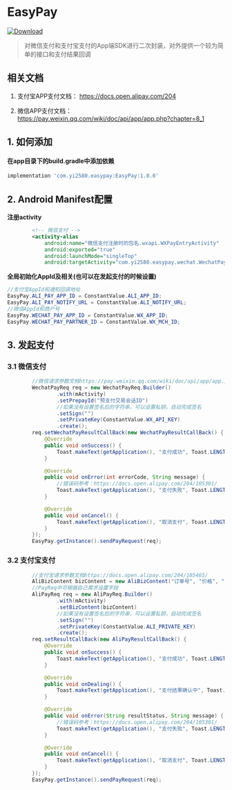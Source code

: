 # EasyPay

[ ![Download](https://api.bintray.com/packages/zhangqi/maven/EasyPay/images/download.svg?version=1.0.0) ](https://bintray.com/zhangqi/maven/EasyPay/1.0.0/link)

> 对微信支付和支付宝支付的App端SDK进行二次封装，对外提供一个较为简单的接口和支付结果回调


## 相关文档
1. 支付宝APP支付文档：
https://docs.open.alipay.com/204

2. 微信APP支付文档：
https://pay.weixin.qq.com/wiki/doc/api/app/app.php?chapter=8_1

## 1. 如何添加

#### 在app目录下的build.gradle中添加依赖

```gradle
implementation 'com.yi2580.easypay:EasyPay:1.0.0'
```

## 2. Android Manifest配置

**注册activity**

```xml
        <!-- 微信支付 -->
        <activity-alias
            android:name="微信支付注册时的包名.wxapi.WXPayEntryActivity"
            android:exported="true"
            android:launchMode="singleTop"
            android:targetActivity="com.yi2580.easypay.wechat.WechatPayCallbackActivity" />
```

**全局初始化AppId及相关(也可以在发起支付的时候设置)**

```java
//支付宝AppId和通知回调地址
EasyPay.ALI_PAY_APP_ID = ConstantValue.ALI_APP_ID;
EasyPay.ALI_PAY_NOTIFY_URL = ConstantValue.ALI_NOTIFY_URL;
//微信AppId和商户号
EasyPay.WECHAT_PAY_APP_ID = ConstantValue.WX_APP_ID;
EasyPay.WECHAT_PAY_PARTNER_ID = ConstantValue.WX_MCH_ID;
```


## 3. 发起支付

### 3.1 微信支付

```java
        //微信请求参数文档https://pay.weixin.qq.com/wiki/doc/api/app/app.php?chapter=9_12&index=2
        WechatPayReq req = new WechatPayReq.Builder()
                .with(mActivity)
                .setPrepayId("预支付交易会话ID")
                //如果没有设置签名后的字符串，可以设置私钥，自动完成签名
                .setSign("")
                .setPrivateKey(ConstantValue.WX_API_KEY)
                .create();
        req.setWechatPayResultCallBack(new WechatPayResultCallBack() {
            @Override
            public void onSuccess() {
                Toast.makeText(getApplication(), "支付成功", Toast.LENGTH_SHORT).show();
            }

            @Override
            public void onError(int errorCode, String message) {
                //错误码参考：https://docs.open.alipay.com/204/105301/
                Toast.makeText(getApplication(), "支付失败", Toast.LENGTH_SHORT).show();
            }

            @Override
            public void onCancel() {
                Toast.makeText(getApplication(), "取消支付", Toast.LENGTH_SHORT).show();
            }
        });
        EasyPay.getInstance().sendPayRequest(req);
```

### 3.2 支付宝支付

```java
        //支付宝请求参数文档https://docs.open.alipay.com/204/105465/
        AliBizContent bizContent = new AliBizContent("订单号", "价格", "商品名称", "交易具体描述信息");
        //PayReq中可根据自己需求设置字段
        AliPayReq req = new AliPayReq.Builder()
                .with(mActivity)
                .setBizContent(bizContent)
                //如果没有设置签名后的字符串，可以设置私钥，自动完成签名
                .setSign("")
                .setPrivateKey(ConstantValue.ALI_PRIVATE_KEY)
                .create();
        req.setResultCallBack(new AliPayResultCallBack() {
            @Override
            public void onSuccess() {
                Toast.makeText(getApplication(), "支付成功", Toast.LENGTH_SHORT).show();
            }

            @Override
            public void onDealing() {
                Toast.makeText(getApplication(), "支付结果确认中", Toast.LENGTH_SHORT).show();
            }

            @Override
            public void onError(String resultStatus, String message) {
                //错误码参考：https://docs.open.alipay.com/204/105301/
                Toast.makeText(getApplication(), "支付失败", Toast.LENGTH_SHORT).show();
            }

            @Override
            public void onCancel() {
                Toast.makeText(getApplication(), "取消支付", Toast.LENGTH_SHORT).show();
            }
        });
        EasyPay.getInstance().sendPayRequest(req);
```


